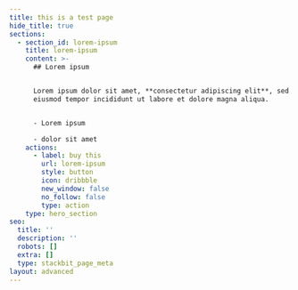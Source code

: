 ```yaml
---
title: this is a test page
hide_title: true
sections:
  - section_id: lorem-ipsum
    title: lorem-ipsum
    content: >-
      ## Lorem ipsum


      Lorem ipsum dolor sit amet, **consectetur adipiscing elit**, sed do
      eiusmod tempor incididunt ut labore et dolore magna aliqua.


      - Lorem ipsum

      - dolor sit amet
    actions:
      - label: buy this
        url: lorem-ipsum
        style: button
        icon: dribbble
        new_window: false
        no_follow: false
        type: action
    type: hero_section
seo:
  title: ''
  description: ''
  robots: []
  extra: []
  type: stackbit_page_meta
layout: advanced
---
```

